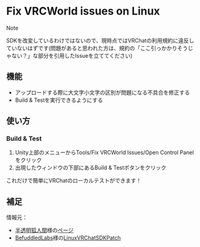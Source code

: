 # Fix VRCWorld issues on Linux

> [!NOTE]
> SDKを改変しているわけではないので、現時点ではVRChatの利用規約に違反していないはずです(問題があると思われた方は、規約の「ここ引っかかりそうじゃない？」な部分を引用したIssueを立ててください)

## 機能

- アップロードする際に大文字小文字の区別が問題になる不具合を修正する
- Build & Testを実行できるようにする

## 使い方

### Build & Test

1. Unity上部のメニューからTools/Fix VRCWorld Issues/Open Control Panelをクリック
2. 出現したウィンドウの下部にあるBuild & Testボタンをクリック

これだけで簡単にVRChatのローカルテストができます！

## 補足

情報元：

- [半透明狐人間](https://x.com/tlfoxhuman)様の[ページ](https://blog.tlfoxhuman.net/2023/12/26/how-to-upgrade-to-unity2022-on-linux/)
- [BefuddledLabs](https://github.com/BefuddledLabs)様の[LinuxVRChatSDKPatch](https://github.com/BefuddledLabs/LinuxVRChatSDKPatch)
